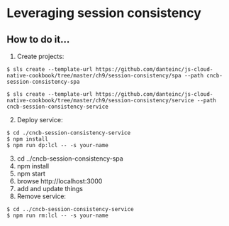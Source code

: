 # Leveraging session consistency

## How to do it...
1. Create projects:
```
$ sls create --template-url https://github.com/danteinc/js-cloud-native-cookbook/tree/master/ch9/session-consistency/spa --path cncb-session-consistency-spa

$ sls create --template-url https://github.com/danteinc/js-cloud-native-cookbook/tree/master/ch9/session-consistency/service --path cncb-session-consistency-service
```
2. Deploy service:
```
$ cd ./cncb-session-consistency-service
$ npm install
$ npm run dp:lcl -- -s your-name
```
3. cd ../cncb-session-consistency-spa
4. npm install
5. npm start
6. browse http://localhost:3000
7. add and update things
8. Remove service:
```
$ cd ../cncb-session-consistency-service
$ npm run rm:lcl -- -s your-name
```
